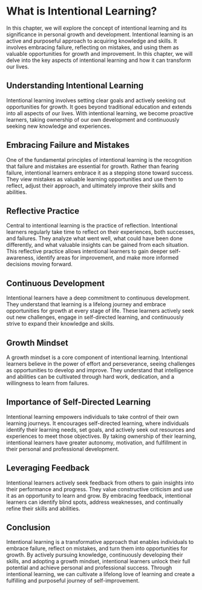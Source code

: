 # What is Intentional Learning?

In this chapter, we will explore the concept of intentional learning and its significance in personal growth and development. Intentional learning is an active and purposeful approach to acquiring knowledge and skills. It involves embracing failure, reflecting on mistakes, and using them as valuable opportunities for growth and improvement. In this chapter, we will delve into the key aspects of intentional learning and how it can transform our lives.

## Understanding Intentional Learning

Intentional learning involves setting clear goals and actively seeking out opportunities for growth. It goes beyond traditional education and extends into all aspects of our lives. With intentional learning, we become proactive learners, taking ownership of our own development and continuously seeking new knowledge and experiences.

## Embracing Failure and Mistakes

One of the fundamental principles of intentional learning is the recognition that failure and mistakes are essential for growth. Rather than fearing failure, intentional learners embrace it as a stepping stone toward success. They view mistakes as valuable learning opportunities and use them to reflect, adjust their approach, and ultimately improve their skills and abilities.

## Reflective Practice

Central to intentional learning is the practice of reflection. Intentional learners regularly take time to reflect on their experiences, both successes, and failures. They analyze what went well, what could have been done differently, and what valuable insights can be gained from each situation. This reflective practice allows intentional learners to gain deeper self-awareness, identify areas for improvement, and make more informed decisions moving forward.

## Continuous Development

Intentional learners have a deep commitment to continuous development. They understand that learning is a lifelong journey and embrace opportunities for growth at every stage of life. These learners actively seek out new challenges, engage in self-directed learning, and continuously strive to expand their knowledge and skills.

## Growth Mindset

A growth mindset is a core component of intentional learning. Intentional learners believe in the power of effort and perseverance, seeing challenges as opportunities to develop and improve. They understand that intelligence and abilities can be cultivated through hard work, dedication, and a willingness to learn from failures.

## Importance of Self-Directed Learning

Intentional learning empowers individuals to take control of their own learning journeys. It encourages self-directed learning, where individuals identify their learning needs, set goals, and actively seek out resources and experiences to meet those objectives. By taking ownership of their learning, intentional learners have greater autonomy, motivation, and fulfillment in their personal and professional development.

## Leveraging Feedback

Intentional learners actively seek feedback from others to gain insights into their performance and progress. They value constructive criticism and use it as an opportunity to learn and grow. By embracing feedback, intentional learners can identify blind spots, address weaknesses, and continually refine their skills and abilities.

## Conclusion

Intentional learning is a transformative approach that enables individuals to embrace failure, reflect on mistakes, and turn them into opportunities for growth. By actively pursuing knowledge, continuously developing their skills, and adopting a growth mindset, intentional learners unlock their full potential and achieve personal and professional success. Through intentional learning, we can cultivate a lifelong love of learning and create a fulfilling and purposeful journey of self-improvement.
